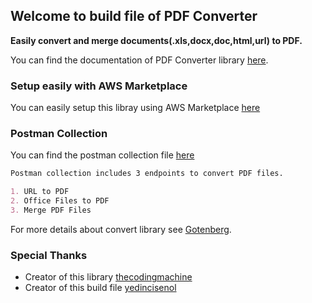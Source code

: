 ## Welcome to build file of PDF Converter

**Easily convert and merge documents(.xls,docx,doc,html,url) to PDF.**

You can find the documentation of PDF Converter library [here](https://thecodingmachine.github.io/gotenberg/).

### Setup easily with AWS Marketplace
You can easily setup this libray using AWS Marketplace [here](https://aws.amazon.com/marketplace/pp/B07GRMYQR5?qid=1556974215970&sr=0-1&ref_=brs_res_product_title)

### Postman Collection 

You can find the postman collection file [here](https://app.getpostman.com/run-collection/bdf6475c47e2a9ac20e5#?env%5BConvert%20Pdf%5D=W3sia2V5IjoiYmFzZV91cmwiLCJ2YWx1ZSI6Imh0dHA6Ly8xOC4xOTYuMi4xODAvIiwiZW5hYmxlZCI6dHJ1ZX1d)

```markdown
Postman collection includes 3 endpoints to convert PDF files.

1. URL to PDF
2. Office Files to PDF
3. Merge PDF Files
```
For more details about convert library see [Gotenberg](https://github.com/thecodingmachine/gotenberg).

### Special Thanks

- Creator of this library [thecodingmachine](https://github.com/thecodingmachine/gotenberg)
- Creator of this build file [yedincisenol](https://github.com/yedincisenol)
